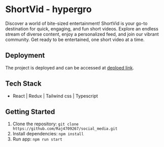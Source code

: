# ShortVid - hypergro


Discover a world of bite-sized entertainment! ShortVid is your go-to destination for quick, engaging, and fun short videos. Explore an endless stream of diverse content, enjoy a personalized feed, and join our vibrant community. Get ready to be entertained, one short video at a time.

## Deployment
The project is deployed and can be accessed at [deploed link](https://short-vid.vercel.app/).




## Tech Stack

-  React | Redux | Tailwind css | Typescript

  

## Getting Started

1. Clone the repository: `git clone https://github.com/Raj4709267/social_media.git`
2. Install dependencies: `npm install`
3. Run app: `npm run start`

